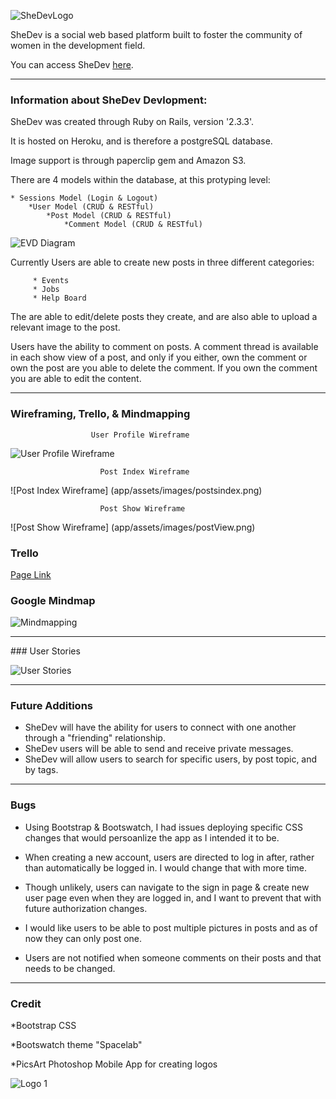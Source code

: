 ![SheDevLogo](app/assets/images/pinkHeader.png)

 
SheDev is a social web based platform built to foster the community of women in the development field. 

You can access SheDev  [here](https://shedev.herokuapp.com/).
<hr>


### Information about SheDev Devlopment:
	
	
SheDev was created through Ruby on Rails, version 		'2.3.3'.

It is hosted on Heroku, and is therefore a postgreSQL database. 

Image support is through paperclip gem and Amazon S3. 
	
There are 4 models within the database, at this protyping level:
		
	* Sessions Model (Login & Logout)
		*User Model (CRUD & RESTful)
			*Post Model (CRUD & RESTful)
				*Comment Model (CRUD & RESTful)
				
![EVD Diagram](app/assets/images/evd.png)
		
Currently Users are able to create new posts in three different categories:
		
		 * Events
		 * Jobs
		 * Help Board

The are able to edit/delete posts they create, and are also able to upload a relevant image to the post.

Users have the ability to comment on posts. A comment thread is available in each show view of a post, and only if you either, own the comment or own the post are you able to delete the comment. If you own the comment you are able to edit the content.  
<hr>

### Wireframing, Trello, & Mindmapping



 					  User Profile Wireframe  
 			
![User Profile Wireframe](app/assets/images/userProfileWireFrame.png)
 			
 			
						Post Index Wireframe

![Post Index Wireframe]
(app/assets/images/postsindex.png)

					
						Post Show Wireframe
					
![Post Show Wireframe]
(app/assets/images/postView.png)



### Trello

  [Page Link](https://trello.com/b/fsOnwiEQ/wdi-project-2-shedev)
  
  
### Google Mindmap 
  
  ![Mindmapping](app/assets/images/mindmapping.png)
  



<hr>
### User Stories

![User Stories](app/assets/images/userstories.png)

<hr>


### Future Additions

* SheDev will have the ability for users to connect with one another through a "friending" relationship. 
* SheDev users will be able to send and receive private messages. 
* SheDev will allow users to search for specific users, by post topic, and by tags. 


<hr>

### Bugs


* Using Bootstrap & Bootswatch, I had issues deploying specific CSS changes that would persoanlize the app as I intended it to be. 

* When creating a new account, users are directed to log in after, rather than automatically be logged in. I would change that with more time. 

* Though unlikely, users can navigate to the sign in page & create new user page even when they are logged in, and I want to prevent that with future authorization changes. 

* I would like users to be able to post multiple pictures in posts and as of now they can only post one. 

* Users are not notified when someone comments on their posts and that needs to be changed. 

<hr>

### Credit

*Bootstrap CSS 

*Bootswatch theme "Spacelab"

*PicsArt Photoshop Mobile App for creating logos

![Logo 1](app/assets/images/mainLogo.png)



